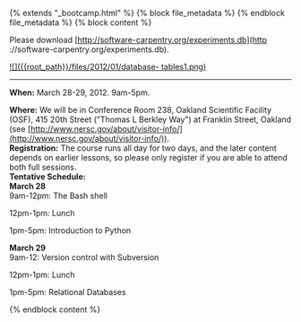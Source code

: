 {% extends "_bootcamp.html" %} {% block file_metadata %}  {% endblock
file_metadata %} {% block content %}

Please download [http://software-carpentry.org/experiments.db](http
://software-carpentry.org/experiments.db).

[![]({{root_path}}/files/2012/01/database-
tables1.png)]({{root_path}}/files/2012/01/database-tables1.png)

* * *

**When:** March 28-29, 2012. 9am-5pm.

**Where:** We will be in Conference Room 238, Oakland Scientific Facility (OSF), 415 20th Street ("Thomas L Berkley Way") at Franklin Street, Oakland (see [http://www.nersc.gov/about/visitor-info/](http://www.nersc.gov/about/visitor-info/)).  
**Registration:** The course runs all day for two days, and the later content depends on earlier lessons, so please only register if you are able to attend both full sessions.  
**Tentative Schedule:**  
**March 28**  
9am-12pm: The Bash shell

12pm-1pm: Lunch

1pm-5pm: Introduction to Python

**March 29**  
9am-12: Version control with Subversion

12pm-1pm: Lunch

1pm-5pm: Relational Databases

{% endblock content %}

